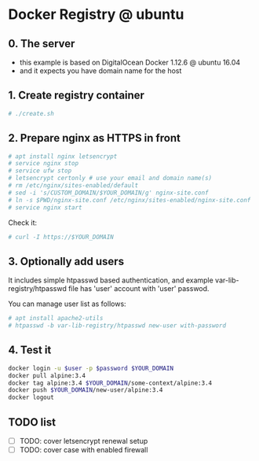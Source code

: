 # Docker Registry @ ubuntu


## 0. The server

* this example is based on DigitalOcean Docker 1.12.6 @ ubuntu 16.04
* and it expects you have domain name for the host


## 1. Create registry container

```bash
# ./create.sh
```


## 2. Prepare nginx as HTTPS in front

```bash
# apt install nginx letsencrypt
# service nginx stop
# service ufw stop
# letsencrypt certonly # use your email and domain name(s)
# rm /etc/nginx/sites-enabled/default
# sed -i 's/CUSTOM_DOMAIN/$YOUR_DOMAIN/g' nginx-site.conf
# ln -s $PWD/nginx-site.conf /etc/nginx/sites-enabled/nginx-site.conf
# service nginx start
```

Check it:
```bash
# curl -I https://$YOUR_DOMAIN
```


## 3. Optionally add users

It includes simple htpasswd based authentication, and example var-lib-registry/htpasswd file has 'user' account with 'user' passwod.

You can manage user list as follows:
```bash
# apt install apache2-utils
# htpasswd -b var-lib-registry/htpasswd new-user with-password
```


## 4. Test it

```bash
docker login -u $user -p $password $YOUR_DOMAIN
docker pull alpine:3.4
docker tag alpine:3.4 $YOUR_DOMAIN/some-context/alpine:3.4
docker push $YOUR_DOMAIN/new-user/alpine:3.4
docker logout
```


## TODO list

- [ ] TODO: cover letsencrypt renewal setup
- [ ] TODO: cover case with enabled firewall
